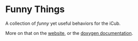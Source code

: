 Funny Things
============

A collection of _funny_ yet useful behaviors for the iCub.

More on that on the [website](http://robotology.github.io/funny-things/), or the [doxygen documentation](http://robotology.github.io/funny-things/doxygen/doc/html/modules.html).

